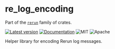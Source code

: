 # re_log_encoding

Part of the [`rerun`](https://github.com/rerun-io/rerun) family of crates.

[![Latest version](https://img.shields.io/crates/v/re_log_encoding.svg)](https://crates.io/crates/re_log_encoding)
[![Documentation](https://docs.rs/re_log_encoding/badge.svg)](https://docs.rs/re_log_encoding)
![MIT](https://img.shields.io/badge/license-MIT-blue.svg)
![Apache](https://img.shields.io/badge/license-Apache-blue.svg)

Helper library for encoding Rerun log messages.
